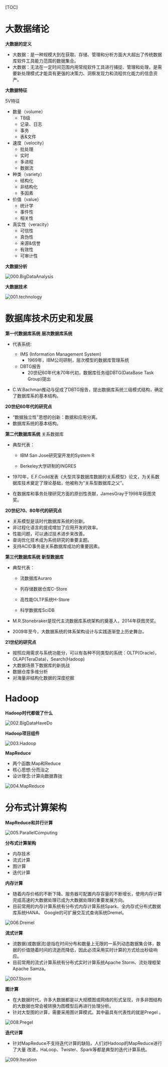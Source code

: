 [TOC]

# 大数据绪论

**大数据的定义**

- 大数据：是一种规模大到在获取、存储、管理和分析方面大大超出了传统数据库软件工具能力范围的数据集合。
- 大数据：无法在一定时间范围内用常规软件工具进行捕捉、管理和处理，是需要新处理模式才能具有更强的决策力、洞察发现力和流程优化能力的信息资产。

**大数据特征**

5V特征

- 数量（volume）
  - TB级
  - 记录、日志
  - 事务
  - 表&文件
- 速度（velocity）
  - 批处理
  - 实时
  - 多进程
  - 数据流
- 种类（variety）
  - 结构化
  - 非结构化
  - 多因素
- 价值（value）
  - 统计学
  - 事件性
  - 相关性
- 真实性（veracity）
  - 可信性
  - 真伪性
  - 来源&信誉
  - 有效性
  - 可审计性

**大数据分析**

![000.BigDataAnalysis](01Modulepics/000.BigDataAnalysis.png)

**大数据技术**

![001.technology](01Modulepics/001.technology.png)

# 数据库技术历史和发展

**第一代数据库系统**
**层次数据库系统**

- 代表系统:

  - IMS (Information Management System)
    - 1969年，IBM公司研制，层次模型的数据库管理系统
  - DBTG报告
    - 20世纪60年代末70年代初，数据库任务组DBTG(DataBase Task Group)提出
- C.W.Bachman推动与促成了DBTG报告，提出数据库系统三级模式结构，确定了数据库系的基本结构。



**20世纪60年代的研究点**

- “数据独立性”思想的创新：数据和应用分离。
- 数据库系统的基本结构。



**第二代数据库系统**
关系数据库

- 典型代表：

  - IBM San Jose研究室开发的System R

  - Berkeley大学研制的INGRES
- 1970年，E.F.Codd发表《大型共享数据库数据的关系模型》论文，为关系数据库技术奠定了理论基础，他被称为“关系型数据库之父”。
- 在数据库和事务处理研究方面的原创性贡献，JamesGray于1998年获图灵奖。

**20世纪70、80年代的研究点**


- 关系模型是该时代数据库系统的创新。
- 非过程化语言的提成增加了应用开发的效率。
- 性能问题，可以通过技术进步来改善。
- 查询优化技术成为系统研究的重要主题。
- 支持ACID事务是关系数据库成功的重要因素。



**第三代数据库系统**
**新型数据库**

- 典型代表：

  - 流数据库Auraro

  - 列存储数据仓库C-Store

  - 高性能OLTP系统H-Store

  - 科学数据库SciDB

- M.R.Stonebraker是现代主流数据库系统架构的奠基人，2014年获图灵奖。

- 2009年至今，大数据系统的体系架构设计与实践逐渐登上历史舞台。

**21世纪的研究点**

- 按照应用需求与系统功能分，可以有各种不同类型的系统：OLTP(Oracle)，OLAP(TeraData)，Search(Hadoop)
- 大数据场景下数据库的新挑战
- 数据仓库多维分析
- 对海量非结构化数据的深度挖掘

# Hadoop

**Hadoop时代都做了什么**

![002.BigDataHaveDo](01Modulepics/002.BigDataHaveDo.png)

**Hadoop项目组件**

![003.Hadoop](01Modulepics/003.Hadoop.png)

**MapReduce**

- 两个函数:Map和Reduce
- 核心思想:分而治之
- 设计理念:计算向数据靠拢

![004.MapReduce](01Modulepics/004.MapReduce.png)

# 分布式计算架构

**MapReduce和并行计算**

![005.ParallelComputing](01Modulepics/005.ParallelComputing.png)

**分布式计算架构**

- 内存技术
- 流式计算
- 图计算
- 迭代计算

**内存计算**

- 随着内存价格的不断下降、服务器可配置内存容量的不断增长，使用内存计算完成高速的大数据处理已成为大数据处理的重要发展方向。
- 目前常用的内存计算系统有分布式内存计算系统Spark、全内存式分布式数据库系统HANA、 Google的可扩展交互式查询系统Dremel。

![006.Dremel](01Modulepics/006.Dremel.png)

**流式计算**

- 流数据(或数据流)是指在时间分布和数量上无限的一系列动态数据集合体，数据的价值随着时间的流逝而降低，因此必须采用实时计算的方式给出秒级响应。
- 目前常用的流式计算系统有分布式实时计算系统Apache Storm、流处理框架Apache Samza。

![007.Storm](01Modulepics/007.Storm.png)

**图计算**

- 在大数据时代，许多大数据都是以大规模图或网络的形式呈现，许多非图结构的大数据也常会被转换为图模型后再进行处理分析。
- 针对大型图的计算，需要采用图计算模式。其中最具有代表性的就是Pregel 。

![008.Pregel](01Modulepics/008.Pregel.png)

**迭代计算**

- 针对MapReduce不支持迭代计算的缺陷，人们对Hadoop的MapReduce进行了大量 改进，HaLoop、Twister、Spark等都是典型的迭代计算系统。

![009.Iteration](01Modulepics/009.Iteration.png)

